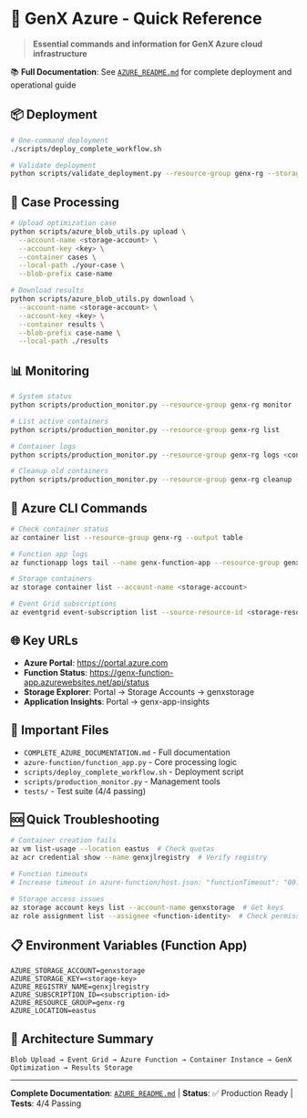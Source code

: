 # 🚀 GenX Azure - Quick Reference

> **Essential commands and information for GenX Azure cloud infrastructure**

📚 **Full Documentation**: See [`AZURE_README.md`](./AZURE_README.md) for complete deployment and operational guide

## 📦 **Deployment**
```bash
# One-command deployment
./scripts/deploy_complete_workflow.sh

# Validate deployment
python scripts/validate_deployment.py --resource-group genx-rg --storage-account <name> --registry <name> --function-app <name>
```

## 🔄 **Case Processing**
```bash
# Upload optimization case
python scripts/azure_blob_utils.py upload \
  --account-name <storage-account> \
  --account-key <key> \
  --container cases \
  --local-path ./your-case \
  --blob-prefix case-name

# Download results
python scripts/azure_blob_utils.py download \
  --account-name <storage-account> \
  --account-key <key> \
  --container results \
  --blob-prefix case-name \
  --local-path ./results
```

## 📊 **Monitoring**
```bash
# System status
python scripts/production_monitor.py --resource-group genx-rg monitor

# List active containers
python scripts/production_monitor.py --resource-group genx-rg list

# Container logs
python scripts/production_monitor.py --resource-group genx-rg logs <container-name>

# Cleanup old containers
python scripts/production_monitor.py --resource-group genx-rg cleanup --max-age-hours 24
```

## 🔧 **Azure CLI Commands**
```bash
# Check container status
az container list --resource-group genx-rg --output table

# Function app logs
az functionapp logs tail --name genx-function-app --resource-group genx-rg

# Storage containers
az storage container list --account-name <storage-account>

# Event Grid subscriptions
az eventgrid event-subscription list --source-resource-id <storage-resource-id>
```

## 🌐 **Key URLs**
- **Azure Portal**: https://portal.azure.com
- **Function Status**: https://genx-function-app.azurewebsites.net/api/status
- **Storage Explorer**: Portal → Storage Accounts → genxstorage
- **Application Insights**: Portal → genx-app-insights

## 📁 **Important Files**
- `COMPLETE_AZURE_DOCUMENTATION.md` - Full documentation
- `azure-function/function_app.py` - Core processing logic
- `scripts/deploy_complete_workflow.sh` - Deployment script
- `scripts/production_monitor.py` - Management tools
- `tests/` - Test suite (4/4 passing)

## 🆘 **Quick Troubleshooting**
```bash
# Container creation fails
az vm list-usage --location eastus  # Check quotas
az acr credential show --name genxjlregistry  # Verify registry

# Function timeouts
# Increase timeout in azure-function/host.json: "functionTimeout": "00:30:00"

# Storage access issues
az storage account keys list --account-name genxstorage  # Get keys
az role assignment list --assignee <function-identity>  # Check permissions
```

## 📋 **Environment Variables** (Function App)
```
AZURE_STORAGE_ACCOUNT=genxstorage
AZURE_STORAGE_KEY=<storage-key>
AZURE_REGISTRY_NAME=genxjlregistry
AZURE_SUBSCRIPTION_ID=<subscription-id>
AZURE_RESOURCE_GROUP=genx-rg
AZURE_LOCATION=eastus
```

## 🎯 **Architecture Summary**
```
Blob Upload → Event Grid → Azure Function → Container Instance → GenX Optimization → Results Storage
```

---
**Complete Documentation**: [`AZURE_README.md`](./AZURE_README.md) | **Status**: ✅ Production Ready | **Tests**: 4/4 Passing
